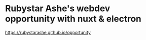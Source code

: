 # Rubystar Ashe's webdev opportunity with nuxt & electron

https://rubystarashe.github.io/opportunity
